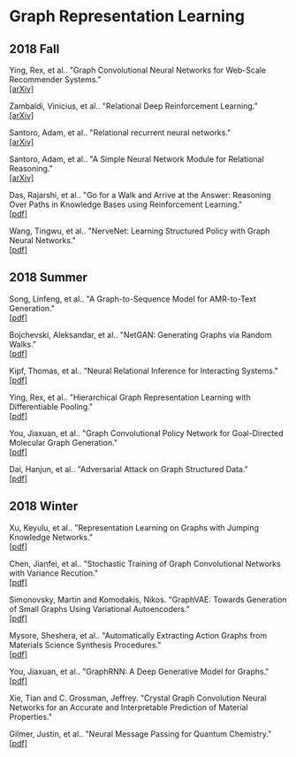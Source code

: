 # Graph Representation Learning

## 2018 Fall
Ying, Rex, et al.. "Graph Convolutional Neural Networks for Web-Scale Recommender Systems."
</br>[[arXiv]](https://arxiv.org/abs/1806.01973)

Zambaldi, Vinicius, et al.. "Relational Deep Reinforcement Learning."
</br>[[arXiv]](https://arxiv.org/abs/1806.01830)

Santoro, Adam, et al.. "Relational recurrent neural networks."
</br>[[arXiv]](https://arxiv.org/abs/1806.01822)

Santoro, Adam, et al.. "A Simple Neural Network Module for Relational Reasoning."
</br>[[arXiv]](https://arxiv.org/abs/1706.01427)

Das, Rajarshi, et al.. "Go for a Walk and Arrive at the Answer: Reasoning Over Paths in Knowledge Bases using Reinforcement Learning."
</br>[[pdf]](https://openreview.net/pdf?id=Syg-YfWCW)

Wang, Tingwu, et al.. "NerveNet: Learning Structured Policy with Graph Neural Networks."
</br>[[pdf]](https://openreview.net/pdf?id=S1sqHMZCb)

## 2018 Summer
Song, Linfeng, et al.. "A Graph-to-Sequence Model for AMR-to-Text Generation."
</br>[[pdf]](https://arxiv.org/pdf/1805.02473.pdf)

Bojchevski, Aleksandar, et al.. "NetGAN: Generating Graphs via Random Walks."
</br>[[pdf]](https://arxiv.org/pdf/1803.00816.pdf)

Kipf, Thomas, et al.. "Neural Relational Inference for Interacting Systems."
</br>[[pdf]](https://arxiv.org/pdf/1802.04687.pdf)

Ying, Rex, et al.. "Hierarchical Graph Representation Learning with Differentiable Pooling."
</br>[[pdf]](https://arxiv.org/pdf/1806.08804.pdf)

You, Jiaxuan, et al.. "Graph Convolutional Policy Network for Goal-Directed Molecular Graph Generation."
</br>[[pdf]](https://arxiv.org/pdf/1806.02473.pdf)

Dai, Hanjun, et al.. "Adversarial Attack on Graph Structured Data."
</br>[[pdf]](https://arxiv.org/pdf/1806.02371.pdf)

## 2018 Winter
Xu, Keyulu, et al.. "Representation Learning on Graphs with Jumping Knowledge Networks."
</br>[[pdf]](https://arxiv.org/pdf/1806.03536.pdf)

Chen, Jianfei, et al.. "Stochastic Training of Graph Convolutional Networks with Variance Recution."
</br>[[pdf]](https://arxiv.org/pdf/1710.10568.pdf)

Simonovsky, Martin and Komodakis, Nikos. "GraphVAE: Towards Generation of Small Graphs Using Variational Autoencoders."
</br>[[pdf]](https://arxiv.org/pdf/1802.03480.pdf)

Mysore, Sheshera, et al.. "Automatically Extracting Action Graphs from Materials Science Synthesis Procedures."
</br>[[pdf]](https://arxiv.org/pdf/1711.06872.pdf)

You, Jiaxuan, et al.. "GraphRNN: A Deep Generative Model for Graphs."
</br>[[pdf]](https://arxiv.org/pdf/1802.08773.pdf)

Xie, Tian and C. Grossman, Jeffrey. "Crystal Graph Convolution Neural Networks for an Accurate and Interpretable Prediction of Material Properties."

Gilmer, Justin, et al.. "Neural Message Passing for Quantum Chemistry."
</br>[[pdf]](https://arxiv.org/pdf/1704.01212.pdf)